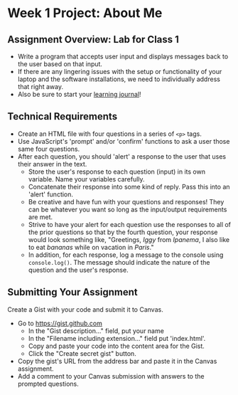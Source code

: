 # Week 1 Project: About Me
## Assignment Overview: Lab for Class 1

- Write a program that accepts user input and displays messages back to the user based on that input.
- If there are any lingering issues with the setup or functionality of your laptop and the software installations, we need to individually address that right away.
- Also be sure to start your [learning journal](https://gist.github.com/sajoy/aa9ea616493c8887dd257a411b19a85f)!

## Technical Requirements

- Create an HTML file with four questions in a series of `<p>` tags.
- Use JavaScript's 'prompt' and/or 'confirm' functions to ask a user those same four questions.
- After each question, you should 'alert' a response to the user that uses their answer in the text.
    - Store the user's response to each question (input) in its own variable. Name your variables carefully.
    - Concatenate their response into some kind of reply. Pass this into an 'alert' function.
    - Be creative and have fun with your questions and responses! They can be whatever you want so long as the input/output requirements are met.
    - Strive to have your alert for each question use the responses to all of the prior questions so that by the fourth question, your response would look something like, "Greetings, *Iggy* from *Ipanema*, I also like to eat *bananas* while on vacation in *Paris*."
    - In addition, for each response, log a message to the console using `console.log()`. The message should indicate the nature of the question and the user's response.


## Submitting Your Assignment

Create a Gist with your code and submit it to Canvas.

- Go to https://gist.github.com
    - In the "Gist description..." field, put your name
    - In the "Filename including extension..." field put 'index.html'.
    - Copy and paste your code into the content area for the Gist.
    - Click the  "Create secret gist" button.
- Copy the gist's URL from the address bar and paste it in the Canvas assignment.
- Add a comment to your Canvas submission with answers to the prompted questions.
